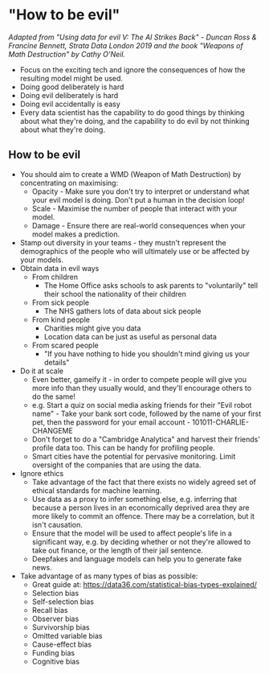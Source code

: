 "How to be evil"
===

_Adapted from "Using data for evil V: The AI Strikes Back" - Duncan Ross & Francine Bennett, Strata Data London 2019
and the book "Weapons of Math Destruction" by Cathy O'Neil._

* Focus on the exciting tech and ignore the consequences of how the resulting model might be used.
* Doing good deliberately is hard
* Doing evil deliberately is hard
* Doing evil accidentally is easy
* Every data scientist has the capability to do good things by thinking about what they're doing, and the capability to do evil by not thinking about what they're doing.

## How to be evil
- You should aim to create a WMD (Weapon of Math Destruction) by concentrating on maximising:
    - Opacity - Make sure you don't try to interpret or understand what your evil model is doing. Don't put a human in the decision loop!
    - Scale - Maximise the number of people that interact with your model.
    - Damage - Ensure there are real-world consequences when your model makes a prediction.
- Stamp out diversity in your teams - they mustn't represent the demographics of the people who will ultimately use or be affected by your models.
- Obtain data in evil ways
  - From children
    - The Home Office asks schools to ask parents to "voluntarily" tell their school the nationality of their children
  - From sick people
    - The NHS gathers lots of data about sick people
  - From kind people
    - Charities might give you data
    - Location data can be just as useful as personal data  
  - From scared people
    - "If you have nothing to hide you shouldn't mind giving us your details"
- Do it at scale
  - Even better, gameify it - in order to compete people will give you more info than they usually would, and they'll encourage others to do the same!
  - e.g. Start a quiz on social media asking friends for their "Evil robot name" - Take your bank sort code, followed by the name of your first pet, then the password for your email account - 101011-CHARLIE-CHANGEME
  - Don't forget to do a "Cambridge Analytica" and harvest their friends' profile data too. This can be handy for profiling people.
  - Smart cities have the potential for pervasive monitoring. Limit oversight of the companies that are using the data.
- Ignore ethics
  - Take advantage of the fact that there exists no widely agreed set of ethical standards for machine learning.
  - Use data as a proxy to infer something else, e.g. inferring that because a person lives in an economically deprived area they are more likely to commit an offence. There may be a correlation, but it isn't causation.
  - Ensure that the model will be used to affect people's life in a significant way, e.g. by deciding whether or not they're allowed to take out finance, or the length of their jail sentence.
  - Deepfakes and language models can help you to generate fake news. 
- Take advantage of as many types of bias as possible: 
  - Great guide at: https://data36.com/statistical-bias-types-explained/
  - Selection bias
  - Self-selection bias
  - Recall bias
  - Observer bias
  - Survivorship bias
  - Omitted variable bias
  - Cause-effect bias
  - Funding bias
  - Cognitive bias
